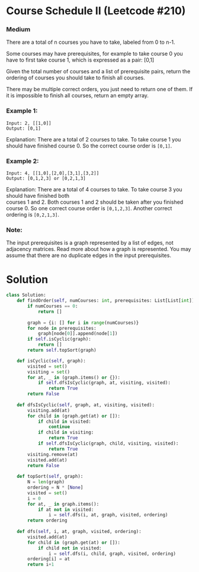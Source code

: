 Course Schedule II (Leetcode #210)
===============================
### Medium
There are a total of n courses you have to take, labeled from 0 to n-1.

Some courses may have prerequisites, for example to take course 0 you have to first take course 1, which is expressed as a pair: [0,1]

Given the total number of courses and a list of prerequisite pairs, return the ordering of courses you should take to finish all courses.

There may be multiple correct orders, you just need to return one of them. If it is impossible to finish all courses, return an empty array.

### Example 1:
```
Input: 2, [[1,0]] 
Output: [0,1]
```
Explanation:
There are a total of 2 courses to take. To take course 1 you should have finished course 0. So the correct course order is `[0,1]`.

### Example 2:
```
Input: 4, [[1,0],[2,0],[3,1],[3,2]]
Output: [0,1,2,3] or [0,2,1,3]
```
Explanation:
There are a total of 4 courses to take. To take course 3 you should have finished both     
courses 1 and 2. Both courses 1 and 2 should be taken after you finished course 0.
So one correct course order is `[0,1,2,3]`. Another correct ordering is `[0,2,1,3]`.

### Note:

The input prerequisites is a graph represented by a list of edges, not adjacency matrices. Read more about how a graph is represented.
You may assume that there are no duplicate edges in the input prerequisites.

Solution
========
```python
class Solution:
    def findOrder(self, numCourses: int, prerequisites: List[List[int]]) -> List[int]:
        if numCourses == 0:
            return []
        
        graph = {i: [] for i in range(numCourses)}
        for node in prerequisites:
            graph[node[0]].append(node[1])
        if self.isCyclic(graph):
            return []
        return self.topSort(graph)

    def isCyclic(self, graph):
        visited = set()
        visiting = set()
        for at, _ in (graph.items() or {}):
            if self.dfsIsCyclic(graph, at, visiting, visited):
                return True 
        return False
        
    def dfsIsCyclic(self, graph, at, visiting, visited):
        visiting.add(at)
        for child in (graph.get(at) or []):
            if child in visited:
                continue
            if child in visiting:
                return True
            if self.dfsIsCyclic(graph, child, visiting, visited):
                return True
        visiting.remove(at)
        visited.add(at)
        return False
    
    def topSort(self, graph):
        N = len(graph)
        ordering = N * [None]
        visited = set()
        i = 0
        for at, _ in graph.items():
            if at not in visited:
                i = self.dfs(i, at, graph, visited, ordering)
        return ordering
    
    def dfs(self, i, at, graph, visited, ordering):
        visited.add(at)
        for child in (graph.get(at) or []):
            if child not in visited:
                i = self.dfs(i, child, graph, visited, ordering)
        ordering[i] = at
        return i+1
```
